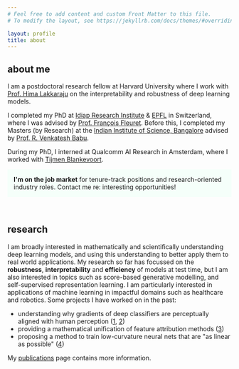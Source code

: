 ```yaml
---
# Feel free to add content and custom Front Matter to this file.
# To modify the layout, see https://jekyllrb.com/docs/themes/#overriding-theme-defaults

layout: profile
title: about
---
```


## **about me**

I am a postdoctoral research fellow at Harvard University where I work with [Prof. Hima Lakkaraju](https://himalakkaraju.github.io/) on the interpretability and robustness of deep learning models. 

I completed my PhD at [Idiap Research Institute](http://www.idiap.ch/en) & [EPFL](http://epfl.ch/) in Switzerland, where I was advised by [Prof. François Fleuret](https://www.idiap.ch/~fleuret/). Before this, I completed my Masters (by Research) at the [Indian Institute of Science, Bangalore](http://www.iisc.ac.in/) advised by [Prof. R. Venkatesh Babu](http://cds.iisc.ac.in/faculty/venky/).

During my PhD, I interned at Qualcomm AI Research in Amsterdam, where I worked with [Tijmen Blankevoort](https://www.linkedin.com/in/tijmen-blankevoort-a5633a24/).


<p style="border-width:1px; border-style:none; background-color:mintcream; padding: 1em; border-radius: 0px">
<b>I'm on the job market</b> for tenure-track positions and research-oriented industry roles. Contact me re: interesting opportunities!
</p>

<br>

## **research**

I am broadly interested in mathematically and scientifically understanding deep learning models, and using this understanding to better apply them to real world applications. My research so far has focussed on the **robustness**, **interpretability** and **efficiency** of models at test time, but I am also interested in topics such as score-based generative modelling, and self-supervised representation learning. I am particularly interested in applications of machine learning in impactful domains such as healthcare and robotics. Some projects I have worked on in the past:
- understanding why gradients of deep classifiers are perceptually aligned with human perception ([1](https://openreview.net/forum?id=dYeAHXnpWJ4), [2](https://arxiv.org/abs/2305.19101))
- providing a mathematical unification of feature attribution methods ([3](https://arxiv.org/abs/2206.01254))  
- proposing a method to train low-curvature neural nets that are "as linear as possible" ([4](https://arxiv.org/abs/2206.07144)) 

My <a href="/publications.html">publications</a> page contains more information.

[//]: # (**Research interests**: interpretability, robustness, model efficiency, generative modelling, theory of deep learning, continual and lifelong learning)


